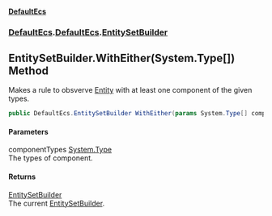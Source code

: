 #### [DefaultEcs](./index.md 'index')
### [DefaultEcs](./index.md 'index').[DefaultEcs](./DefaultEcs.md 'DefaultEcs').[EntitySetBuilder](./DefaultEcs-EntitySetBuilder.md 'DefaultEcs.EntitySetBuilder')
## EntitySetBuilder.WithEither(System.Type[]) Method
Makes a rule to obsverve [Entity](./DefaultEcs-Entity.md 'DefaultEcs.Entity') with at least one component of the given types.  
```C#
public DefaultEcs.EntitySetBuilder WithEither(params System.Type[] componentTypes);
```
#### Parameters
<a name='DefaultEcs-EntitySetBuilder-WithEither(System-Type--)-componentTypes'></a>
componentTypes [System.Type](https://docs.microsoft.com/en-us/dotnet/api/System.Type 'System.Type')  
The types of component.  
#### Returns
[EntitySetBuilder](./DefaultEcs-EntitySetBuilder.md 'DefaultEcs.EntitySetBuilder')  
The current [EntitySetBuilder](./DefaultEcs-EntitySetBuilder.md 'DefaultEcs.EntitySetBuilder').  
